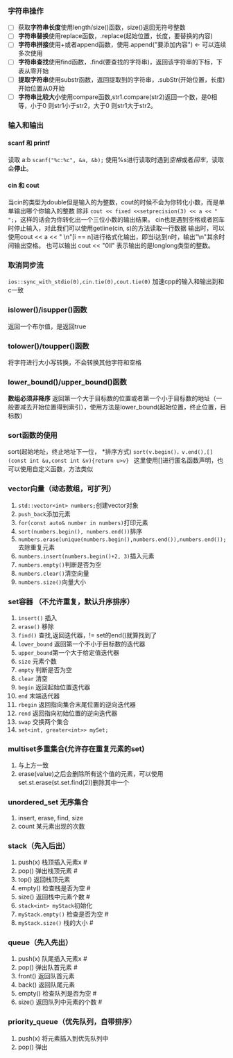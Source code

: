 ### 字符串操作
- [ ] 获取**字符串长度**使用length/size()函数，size()返回无符号整数
- [ ] **字符串替换**使用replace函数，.replace(起始位置，长度，要替换的内容)
- [ ] **字符串拼接**使用+或者append函数，使用.append("要添加内容") <- 可以连续多次使用
- [ ] **字符串查找**使用find函数，.find(要查找的字符串)，返回该字符串的下标，下表从零开始
- [ ] **提取字符串**使用substr函数，返回提取到的字符串，.subStr(开始位置，长度)开始位置从0开始
- [ ] **字符串比较大小**使用compare函数,str1.compare(str2)返回一个数，是0相等，小于0 则str1小于str2，大于0 则str1大于str2。

### 输入和输出

#### scanf 和 printf
读取 a:b
`scanf("%c:%c", &a, &b);`
使用%s进行读取时遇到*空格*或者*回车*，读取会**停止**。

#### cin 和 cout
当cin的类型为double但是输入的为整数，cout的时候不会为你转化小数，而是单单输出哪个你输入的整数
除非 `cout << fixed <<setprecision(3) << a << " ";`，这样的话会为你转化出一个三位小数的输出结果。
cin也是遇到空格或者回车时停止输入，对此我们可以使用getline(cin, s)的方法读取一行数据
输出时，可以使用cout << a << " \n"[i == n]进行格式化输出，即当i达到n时，输出"\n"其余时间输出空格。
也可以输出 cout << "0ll" 表示输出的是longlong类型的整数。
### 取消同步流
`ios::sync_with_stdio(0),cin.tie(0),cout.tie(0)`
加速cpp的输入和输出到和c一致

### islower()/isupper()函数
返回一个布尔值，是返回true

### tolower()/toupper()函数
将字符进行大小写转换，不会转换其他字符和空格

### lower_bound()/upper_bound()函数
**数组必须非降序**
返回第一个大于目标数的位置或者第一个小于目标数的地址（一般要减去开始位置得到索引），使用方法是lower_bound(起始位置，终止位置，目标数)

### sort函数的使用
sort(起始地址，终止地址下一位， *排序方式)
`sort(v.begin()，v.end(),[](const int &u,const int &v){return u>v} `
这里使用[]进行匿名函数声明，也可以使用自定义函数，方法类似


### vector向量（动态数组，可扩列）
1. `std::vector<int> numbers;`创建vector对象
2. `push_back`添加元素
3. `for(const auto& number in numbers)`打印元素
4. `sort(numbers.begin(), numbers.end())`排序
5. `numbers.erase(unique(numbers.begin(),numbers.end()),numbers.end());`去除重复元素
6. `numbers.insert(numbers.begin()+2, 3)`插入元素
7. `numbers.empty()`判断是否为空
8. `numbers.clear()`清空向量
9. `numbers.size()`向量大小

### set容器 （不允许重复，默认升序排序）
1. `insert()` 插入
2. `erase()` 移除
3. `find()` 查找,返回迭代器，!= set的end()就算找到了
4. `lower_bound` 返回第一个不小于目标数的迭代器
5. `upper_bound`第一个大于给定值迭代器
6. `size` 元素个数
7. `empty` 判断是否为空
8. `clear` 清空
9. `begin` 返回起始位置迭代器
10. `end` 末端迭代器
11. `rbegin` 返回指向集合末尾位置的逆向迭代器
12. `rend` 返回指向初始位置的逆向迭代器
13. `swap` 交换两个集合
14. `set<int, greater<int>> mySet;`

### multiset多重集合(允许存在重复元素的set)
1. 与上方一致
2. erase(value)之后会删除所有这个值的元素，可以使用set.st.erase(st.set.find(2))删除其中一个

### unordered_set 无序集合
1. insert, erase, find, size
2. count 某元素出现的次数

### stack（先入后出）
1. push(x) 栈顶插入元素x  #
2. pop() 弹出栈顶元素  #
3. top() 返回栈顶元素
4. empty() 检查栈是否为空  #
5. size() 返回栈中元素个数    #
6. `stack<int> myStack`初始化
7. `myStack.empty()` 检查是否为空 #
8. `myStack.size()` 栈的大小 #

### queue（先入先出）
1. push(x) 队尾插入元素x  #
2. pop() 弹出队首元素  #
3. front() 返回队首元素
4. back() 返回队尾元素
5. empty() 检查队列是否为空  #
6. size() 返回队列中元素的个数  #

### priority_queue（优先队列，自带排序）
1. push(x) 将元素插入到优先队列中
2. pop() 弹出
<!--stackedit_data:
eyJoaXN0b3J5IjpbLTc4NTMyMTE4MiwxNzU3OTE2NTU1LC0zND
c0NTU0MjEsNjYyOTA2NTc5LDYzNjc2NDcyNiw2ODI0NTkyMTMs
MTEyNjA4OTMzNCw1ODg1MDEwNjldfQ==
-->